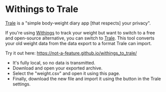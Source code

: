 # Withings to Trale
[Trale](https://github.com/QuantumPhysique/trale) is a  "simple body-weight diary app [that respects] your privacy".


If you're using [Withings](https://withings.com/) to track your weight but want to switch to a free and open-source alternative, you can switch to [Trale](https://github.com/QuantumPhysique/trale).
This tool converts your old weight data from the data export to a format Trale can import. 

Try it out here: https://not-a-feature.github.io/withings_to_trale/ 

- It's fully local, so no data is transmitted.
- Download and open your exported archive.
- Select the "weight.csv" and open it using this page.
- Finally, download the new file and import it using the button in the Trale settings.
